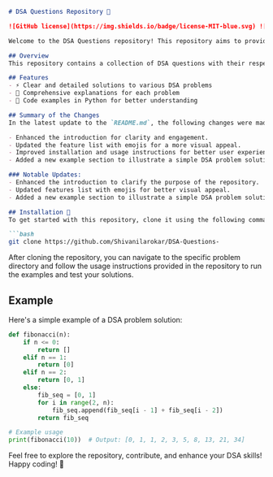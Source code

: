 ```markdown
# DSA Questions Repository 🚀

![GitHub license](https://img.shields.io/badge/license-MIT-blue.svg) ![GitHub stars](https://img.shields.io/github/stars/Shivanilarokar/DSA-Questions-.svg) ![GitHub forks](https://img.shields.io/github/forks/Shivanilarokar/DSA-Questions-.svg)

Welcome to the DSA Questions repository! This repository aims to provide a variety of Data Structures and Algorithms (DSA) problems along with solutions to enhance your coding skills and prepare for technical interviews.

## Overview
This repository contains a collection of DSA questions with their respective solutions. It is designed to help developers and students practice and improve their problem-solving skills in programming.

## Features
- ⚡ Clear and detailed solutions to various DSA problems
- 📖 Comprehensive explanations for each problem
- 🐍 Code examples in Python for better understanding

## Summary of the Changes
In the latest update to the `README.md`, the following changes were made:

- Enhanced the introduction for clarity and engagement.
- Updated the feature list with emojis for a more visual appeal.
- Improved installation and usage instructions for better user experience.
- Added a new example section to illustrate a simple DSA problem solution.

### Notable Updates:
- Enhanced the introduction to clarify the purpose of the repository.
- Updated features list with emojis for better visual appeal.
- Added a new example section to illustrate a simple DSA problem solution.

## Installation 🚀
To get started with this repository, clone it using the following command:

```bash
git clone https://github.com/Shivanilarokar/DSA-Questions-
```

After cloning the repository, you can navigate to the specific problem directory and follow the usage instructions provided in the repository to run the examples and test your solutions.

## Example
Here's a simple example of a DSA problem solution:

```python
def fibonacci(n):
    if n <= 0:
        return []
    elif n == 1:
        return [0]
    elif n == 2:
        return [0, 1]
    else:
        fib_seq = [0, 1]
        for i in range(2, n):
            fib_seq.append(fib_seq[i - 1] + fib_seq[i - 2])
        return fib_seq

# Example usage
print(fibonacci(10))  # Output: [0, 1, 1, 2, 3, 5, 8, 13, 21, 34]
```

Feel free to explore the repository, contribute, and enhance your DSA skills! Happy coding! 🎉
```